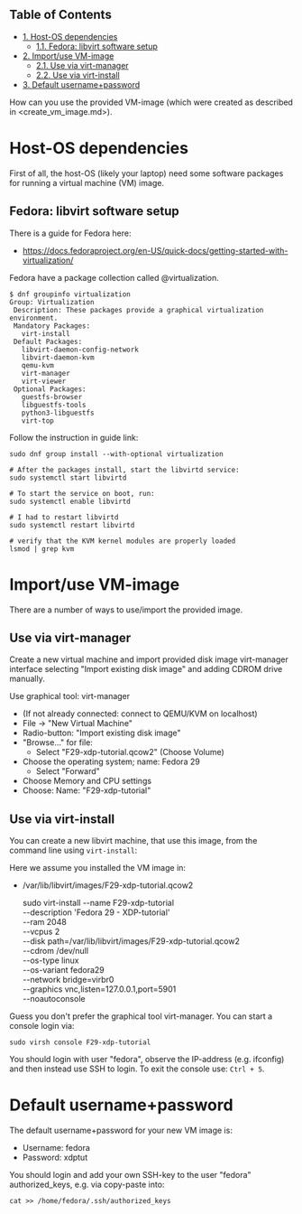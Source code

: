 <div id="table-of-contents">
<h2>Table of Contents</h2>
<div id="text-table-of-contents">
<ul>
<li><a href="#sec-1">1. Host-OS dependencies</a>
<ul>
<li><a href="#sec-1-1">1.1. Fedora: libvirt software setup</a></li>
</ul>
</li>
<li><a href="#sec-2">2. Import/use VM-image</a>
<ul>
<li><a href="#sec-2-1">2.1. Use via virt-manager</a></li>
<li><a href="#sec-2-2">2.2. Use via virt-install</a></li>
</ul>
</li>
<li><a href="#sec-3">3. Default username+password</a></li>
</ul>
</div>
</div>


How can you use the provided VM-image (which were created as described in
<create_vm_image.md>).

# Host-OS dependencies<a id="sec-1" name="sec-1"></a>

First of all, the host-OS (likely your laptop) need some software packages for
running a virtual machine (VM) image.

## Fedora: libvirt software setup<a id="sec-1-1" name="sec-1-1"></a>

There is a guide for Fedora here:
-   <https://docs.fedoraproject.org/en-US/quick-docs/getting-started-with-virtualization/>

Fedora have a package collection called @virtualization.

    $ dnf groupinfo virtualization
    Group: Virtualization
     Description: These packages provide a graphical virtualization environment.
     Mandatory Packages:
       virt-install
     Default Packages:
       libvirt-daemon-config-network
       libvirt-daemon-kvm
       qemu-kvm
       virt-manager
       virt-viewer
     Optional Packages:
       guestfs-browser
       libguestfs-tools
       python3-libguestfs
       virt-top

Follow the instruction in guide link:

    sudo dnf group install --with-optional virtualization
    
    # After the packages install, start the libvirtd service:
    sudo systemctl start libvirtd
    
    # To start the service on boot, run:
    sudo systemctl enable libvirtd
    
    # I had to restart libvirtd
    sudo systemctl restart libvirtd
    
    # verify that the KVM kernel modules are properly loaded
    lsmod | grep kvm

# Import/use VM-image<a id="sec-2" name="sec-2"></a>

There are a number of ways to use/import the provided image.

## Use via virt-manager<a id="sec-2-1" name="sec-2-1"></a>

Create a new virtual machine and import provided disk image virt-manager
interface selecting "Import existing disk image" and adding CDROM drive
manually.

Use graphical tool: virt-manager
-   (If not already connected: connect to QEMU/KVM on localhost)
-   File -> "New Virtual Machine"
-   Radio-button: "Import existing disk image"
-   "Browse&#x2026;" for file:
    -   Select "F29-xdp-tutorial.qcow2" (Choose Volume)
-   Choose the operating system; name: Fedora 29
    -   Select "Forward"
-   Choose Memory and CPU settings
-   Choose: Name: "F29-xdp-tutorial"

## Use via virt-install<a id="sec-2-2" name="sec-2-2"></a>

You can create a new libvirt machine, that use this image, from the command
line using `virt-install`:

Here we assume you installed the VM image in:
-   /var/lib/libvirt/images/F29-xdp-tutorial.qcow2

    sudo virt-install --name F29-xdp-tutorial \
    --description 'Fedora 29 - XDP-tutorial' \
    --ram 2048 \
    --vcpus 2 \
    --disk path=/var/lib/libvirt/images/F29-xdp-tutorial.qcow2 \
    --cdrom /dev/null \
    --os-type linux \
    --os-variant fedora29 \
    --network bridge=virbr0 \
    --graphics vnc,listen=127.0.0.1,port=5901 \
    --noautoconsole

Guess you don't prefer the graphical tool virt-manager.  You can start a
console login via:

    sudo virsh console F29-xdp-tutorial

You should login with user "fedora", observe the IP-address (e.g. ifconfig)
and then instead use SSH to login.  To exit the console use: `Ctrl + 5`.

# Default username+password<a id="sec-3" name="sec-3"></a>

The default username+password for your new VM image is:
-   Username: fedora
-   Password: xdptut

You should login and add your own SSH-key to the user "fedora"
authorized\_keys, e.g. via copy-paste into:

    cat >> /home/fedora/.ssh/authorized_keys